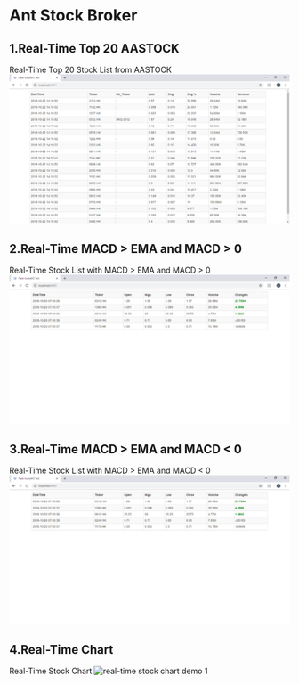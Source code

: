 # Ant Stock Broker

## 1.Real-Time Top 20 AASTOCK
Real-Time Top 20 Stock List from AASTOCK
![real-time top 20 results](docs/Top20.png)

## 2.Real-Time MACD > EMA and MACD > 0
Real-Time Stock List with MACD > EMA and MACD > 0
![real-time MACD > EMA and MACD > 0 results](docs/MACD_EMA1.png)

## 3.Real-Time MACD > EMA and MACD < 0
Real-Time Stock List with MACD > EMA and MACD < 0
![real-time MACD > EMA and MACD < 0 results](docs/MACD_EMA2.png)

## 4.Real-Time Chart
Real-Time Stock Chart
![real-time stock chart demo 1](https://www.youtube.com/watch?v=2asnITNytdQ)

